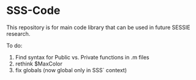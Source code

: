 # SSS-Code

This repository is for main code library that can be used in future SESSIE research.

To do:

1. Find syntax for Public vs. Private functions in .m files
2. rethink $MaxColor
3. fix globals (now global only in SSS` context)
